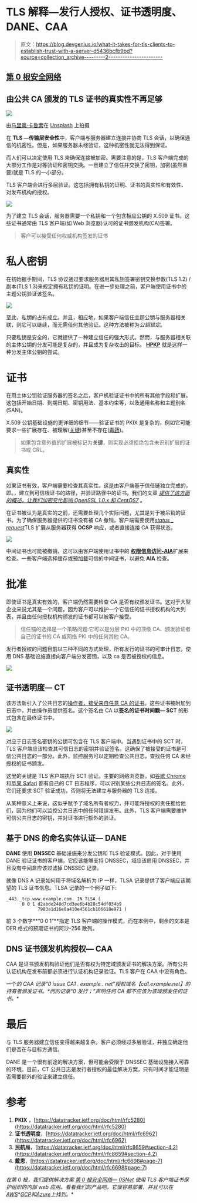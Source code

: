 # TLS 解释—发行人授权、证书透明度、DANE、CAA

> 原文：<https://blog.devgenius.io/what-it-takes-for-tls-clients-to-establish-trust-with-a-server-d5436bcfb9bd?source=collection_archive---------2----------------------->

## [第 0 根安全网络](https://www.0snet.com)

## 由公共 CA 颁发的 TLS 证书的真实性不再足够

![](img/aa2fc418207a27fa85b78c30cb86bf65.png)

由[马里奥·卡鲁索](https://unsplash.com/@giggiulena?utm_source=medium&utm_medium=referral)在 [Unsplash](https://unsplash.com?utm_source=medium&utm_medium=referral) 上拍摄

在 **TLS —传输层安全性**中，客户端与服务器建立连接并协商 TLS 会话，以确保通信的机密性。但是，如果服务器未经验证，这种机密性就无法得到保证。

而人们可以决定使用 TLS 来确保连接被加密。需要注意的是，TLS 客户端完成的大部分工作是对等验证和密钥交换。一旦建立了信任并交换了密钥，加密(虽然重要)就是 TLS 的一小部分。

TLS 客户端会进行多层验证。这包括拥有私钥的证明、证书的真实性和有效性、对发布机构的授权。

![](img/ecca8e46df0517884f1e24b66567f634.png)

为了建立 TLS 会话，服务器需要一个私钥和一个包含相应公钥的 X.509 证书。这些证书通常由 TLS 客户端(如 Web 浏览器)认可的证书颁发机构(CA)签署。

> 客户可以接受任何权威机构签发的证书

# 私人密钥

在初始握手期间，TLS 协议通过要求服务器用其私钥签署密钥交换参数(TLS 1.2) /副本(TLS 1.3)来规定拥有私钥的证明。在进一步处理之前，客户端使用证书中的主题公钥验证该签名。

![](img/2f1a11fc1d7694a989da8a6ab3f82932.png)

至此，私钥的占有成立。并且，相应地，如果客户端信任主题公钥与服务器相关联，则它可以继续，而无需任何其他验证。这种方法被称为*公钥锁定*。

只要私钥是安全的，它就提供了一种建立信任的强大形式。然而，与服务器相关联的主体公钥的分发可能是复杂的，并且成为复杂攻击的目标。 [**HPKP**](https://en.wikipedia.org/wiki/HTTP_Public_Key_Pinning) 就是这样一种分发主体公钥的尝试。

# 证书

在用主体公钥验证服务器的签名之后，客户机验证证书中的所有其他字段和扩展。这包括开始日期、到期日期、密钥用法、基本约束等，以及通用名称和主题别名(SAN)。

X.509 公钥基础设施的更详细的细节——验证证书的 PKIX 是复杂的，例如它可能要求一些扩展存在、被理解([关键](https://datatracker.ietf.org/doc/html/rfc5280#page-136))甚至不存在([毒药](https://datatracker.ietf.org/doc/html/rfc6962#section-3.1))。

> 如果包含意外值的扩展被标记为**关键**，则实现必须拒绝包含未识别扩展的证书或 CRL。

## 真实性

如果证书有效，客户端需要检查其真实性。这是由客户端基于信任链独立完成的，即。，建立到可信根证书的路径，并验证路径中的证书。我们的文章 [*提供了这方面的概述，让我们加密变化影响 OpenSSL 1.0.x 和 CentOS7*](https://medium.com/@0snet/lets-encrypt-change-affects-openssl-1-0-x-and-centos-7-49bd66016af3) 。

在证书被认为是真实的之前，还需要处理几个实际问题，尤其是对于被吊销的证书。为了确保服务器提供的证书没有被 CA 撤销，客户端需要使用[*status _ request*](https://datatracker.ietf.org/doc/html/rfc6066#section-8)TLS 扩展从服务器获得 **OCSP** 响应，或者直接连接 CA 获得状态。

![](img/dc63a0ea1072f1c11168ec069445afc4.png)

中间证书也可能被撤销，这可以由客户端使用证书中的 [**权限信息访问-AIA**](https://datatracker.ietf.org/doc/html/rfc5280#section-4.2.2.1)扩展来检查。一些客户端选择缓存或[预加载](https://blog.mozilla.org/security/2020/11/13/preloading-intermediate-ca-certificates-into-firefox/)可信的中间证书，以避免 **AIA** 检查。

# 批准

即使证书是真实有效的，客户端仍然需要检查 CA 是否有权颁发证书。这对于大型企业来说尤其是一个问题，因为客户可以维护一个它信任的证书授权机构的大列表，并且由任何授权机构颁发的证书都可以被客户接受。

> 信任锚的选择是一个策略问题:它可以是分层 PKI 中的顶级 CA、颁发验证者自己的证书的 CA 或网络 PKI 中的任何其他 CA。

发行者授权的问题目前以三种不同的方式处理，所有发行的证书的可审计日志，使用 DNS 基础设施直接向客户端分发密钥，以及 ca 是否被授权的信息。

![](img/aa46b8a96e5fd37e85ccdbcedc9aca30.png)

## 证书透明度— CT

该方法新引入了公共日志的[操作者，](https://letsencrypt.org/docs/ct-logs/)[接受来自任意 CA 的证书](https://datatracker.ietf.org/doc/html/rfc6962#section-4.1)。这些证书被附加到日志中，并由操作员提供签名。这个签名由 CA 以**签名的证书时间戳— SCT** 的形式包含在最终证书中。

![](img/32e7d2fe8b69651b1b5ededfeb4f59af.png)

对应于日志签名密钥的公钥可包含在 TLS 客户端中。当遇到证书中的 SCT 时，TLS 客户端应该检查其可信日志的密钥并验证签名。这确保了被接受的证书是可信公共日志的一部分。此外，监控服务可以定期检查公共日志，查找任何 CA 未经授权的证书颁发。

这里的关键是 TLS 客户端执行 SCT 验证。主要的网络浏览器，如[谷歌 Chrome](https://certificate.transparency.dev/logs/) 和[苹果 Safari](https://support.apple.com/en-us/HT209255) 都有自己的 CT 日志程序，可以识别某些公共日志的签名。此外，它们还要求 SCT 验证成功，否则将无法建立与服务器的 TLS 连接。

从某种意义上来说，这似乎赋予了域名所有者权力，并可能将授权的责任推给他们，因为他们可以监控公共日志中的任何错误发布。此外，TLS 客户端需要维护可信公共日志的密钥，并对证书进行额外的验证。

## 基于 DNS 的命名实体认证— DANE

**DANE** 使用 **DNSSEC** 基础设施来分发公钥和 TLS 验证模式。因此，对于使用 DANE 验证证书的客户端，它应该能够支持 DNSSEC，域应该启用 DNSSEC，并且没有中间盒应该过滤掉 DNSSEC 记录。

就像 DNS A 记录如何用于将域名解析为 IP 一样，TLSA 记录提供了客户端应该期望的 TLS 证书信息。TLSA 记录的一个例子如下:

```
_443._tcp.www.example.com. IN TLSA (
      0 0 1 d2abde240d7cd3ee6b4b28c54df034b9
            7983a1d16e8a410e4561cb106618e971 )
```

前 3 个数字**“0 0 1”**指定 TLS 客户端的操作模式，而在本例中，剩余的文本是 DER 格式的预期证书的阿沙-256 散列。

## DNS 证书颁发机构授权— CAA

CAA 是证书颁发机构验证他们是否有权为特定域颁发证书的解决方案。所有公共认证机构在发布前都必须进行认证机构记录验证。TLS 客户在 CAA 中没有角色。

一个**的 CAA 记录“0 issue CA1 . example . net”**授权域名【ca1.example.net】的持有者颁发证书*。*而**的记录“0 发行；”声明任何 CA 都不应该为该域颁发任何证书。**

# 最后

与 TLS 服务器建立信任变得越来越复杂。客户必须经过多层验证，并独立确定他们是否在与目标方通信。

DANE 是一个很有前途的解决方案，但可能会受限于 DNSSEC 基础设施接入可靠的环境。目前，CT 公共日志是发行者授权的最佳解决方案，只有时间才能证明是否需要额外的验证来建立信任。

# 参考

1.  **PKIX** ，[https://datatracker.ietf.org/doc/html/rfc5280](https://datatracker.ietf.org/doc/html/rfc5280)
2.  **证书透明度**，[https://datatracker.ietf.org/doc/html/rfc6962](https://datatracker.ietf.org/doc/html/rfc6962)
3.  **民航局**，[https://datatracker.ietf.org/doc/html/rfc8659#section-4.2](https://datatracker.ietf.org/doc/html/rfc8659#section-4.2)
4.  **戴恩**，[https://datatracker.ietf.org/doc/html/rfc6698#page-7](https://datatracker.ietf.org/doc/html/rfc6698#page-7)

*在第 0 根，我们提供解决方案* [*第 0 根安全网络— 0SNet*](https://www.0snet.com/) *使用 TLS 客户端证书保护组织的内部 web 应用。看看我们的产品吧，它很容易部署，并且可以在*[*AWS*](https://0snet.info/#install.aws)*[*GCP*](https://0snet.info/#install.gcp)*和*[*Azure*](https://0snet.info/#install.azu)*上找到。**